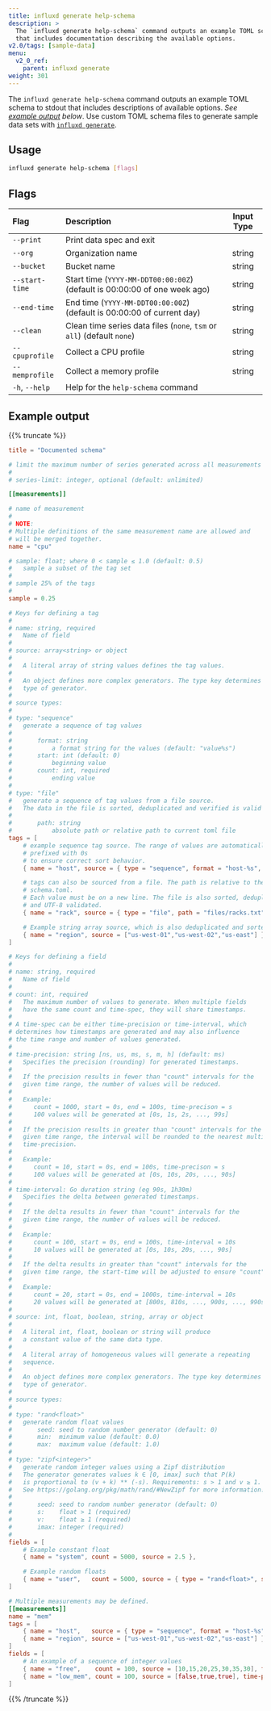 ```yaml
---
title: influxd generate help-schema
description: >
  The `influxd generate help-schema` command outputs an example TOML schema to stdout
  that includes documentation describing the available options.
v2.0/tags: [sample-data]
menu:
  v2_0_ref:
    parent: influxd generate
weight: 301
---
```


The `influxd generate help-schema` command outputs an example TOML schema to stdout that includes
descriptions of available options. _See [example output](#example-output) below_.
Use custom TOML schema files to generate sample data sets with
[`influxd generate`](/v2.0/reference/cli/influxd/generate).

## Usage
```sh
influxd generate help-schema [flags]
```

## Flags
| Flag           | Description                                                               | Input Type |
|:----           |:-----------                                                               |:----------:|
| `--print`      | Print data spec and exit                                                  |            |
| `--org`        | Organization name                                                         | string     |
| `--bucket`     | Bucket name                                                               | string     |
| `--start-time` | Start time (`YYYY-MM-DDT00:00:00Z`) (default is 00:00:00 of one week ago) | string     |
| `--end-time`   | End time (`YYYY-MM-DDT00:00:00Z`) (default is 00:00:00 of current day)    | string     |
| `--clean`      | Clean time series data files (`none`, `tsm` or `all`) (default `none`)    | string     |
| `--cpuprofile` | Collect a CPU profile                                                     | string     |
| `--memprofile` | Collect a memory profile                                                  | string     |
| `-h`, `--help` | Help for the `help-schema` command                                        |            |

## Example output
{{% truncate %}}
```toml
title = "Documented schema"

# limit the maximum number of series generated across all measurements
#
# series-limit: integer, optional (default: unlimited)

[[measurements]]

# name of measurement
#
# NOTE:
# Multiple definitions of the same measurement name are allowed and
# will be merged together.
name = "cpu"

# sample: float; where 0 < sample ≤ 1.0 (default: 0.5)
#   sample a subset of the tag set
#
# sample 25% of the tags
#
sample = 0.25

# Keys for defining a tag
#
# name: string, required
#   Name of field
#
# source: array<string> or object
#
#   A literal array of string values defines the tag values.
#
#   An object defines more complex generators. The type key determines the
#   type of generator.
#
# source types:
#
# type: "sequence"
#   generate a sequence of tag values
#
#       format: string
#           a format string for the values (default: "value%s")
#       start: int (default: 0)
#           beginning value
#       count: int, required
#           ending value
#
# type: "file"
#   generate a sequence of tag values from a file source.
#   The data in the file is sorted, deduplicated and verified is valid UTF-8
#
#       path: string
#           absolute path or relative path to current toml file
tags = [
    # example sequence tag source. The range of values are automatically
    # prefixed with 0s
    # to ensure correct sort behavior.
    { name = "host", source = { type = "sequence", format = "host-%s", start = 0, count = 5 } },

    # tags can also be sourced from a file. The path is relative to the
    # schema.toml.
    # Each value must be on a new line. The file is also sorted, deduplicated
    # and UTF-8 validated.
    { name = "rack", source = { type = "file", path = "files/racks.txt" } },

    # Example string array source, which is also deduplicated and sorted
    { name = "region", source = ["us-west-01","us-west-02","us-east"] },
]

# Keys for defining a field
#
# name: string, required
#   Name of field
#
# count: int, required
#   The maximum number of values to generate. When multiple fields
#   have the same count and time-spec, they will share timestamps.
#
# A time-spec can be either time-precision or time-interval, which
# determines how timestamps are generated and may also influence
# the time range and number of values generated.
#
# time-precision: string [ns, us, ms, s, m, h] (default: ms)
#   Specifies the precision (rounding) for generated timestamps.
#
#   If the precision results in fewer than "count" intervals for the
#   given time range, the number of values will be reduced.
#
#   Example:
#      count = 1000, start = 0s, end = 100s, time-precison = s
#      100 values will be generated at [0s, 1s, 2s, ..., 99s]
#
#   If the precision results in greater than "count" intervals for the
#   given time range, the interval will be rounded to the nearest multiple of
#   time-precision.
#
#   Example:
#      count = 10, start = 0s, end = 100s, time-precison = s
#      100 values will be generated at [0s, 10s, 20s, ..., 90s]
#
# time-interval: Go duration string (eg 90s, 1h30m)
#   Specifies the delta between generated timestamps.
#
#   If the delta results in fewer than "count" intervals for the
#   given time range, the number of values will be reduced.
#
#   Example:
#      count = 100, start = 0s, end = 100s, time-interval = 10s
#      10 values will be generated at [0s, 10s, 20s, ..., 90s]
#
#   If the delta results in greater than "count" intervals for the
#   given time range, the start-time will be adjusted to ensure "count" values.
#
#   Example:
#      count = 20, start = 0s, end = 1000s, time-interval = 10s
#      20 values will be generated at [800s, 810s, ..., 900s, ..., 990s]
#
# source: int, float, boolean, string, array or object
#
#   A literal int, float, boolean or string will produce
#   a constant value of the same data type.
#
#   A literal array of homogeneous values will generate a repeating
#   sequence.
#
#   An object defines more complex generators. The type key determines the
#   type of generator.
#
# source types:
#
# type: "rand<float>"
#   generate random float values
#       seed: seed to random number generator (default: 0)
#       min:  minimum value (default: 0.0)
#       max:  maximum value (default: 1.0)
#
# type: "zipf<integer>"
#   generate random integer values using a Zipf distribution
#   The generator generates values k ∈ [0, imax] such that P(k)
#   is proportional to (v + k) ** (-s). Requirements: s > 1 and v ≥ 1.
#   See https://golang.org/pkg/math/rand/#NewZipf for more information.
#
#       seed: seed to random number generator (default: 0)
#       s:    float > 1 (required)
#       v:    float ≥ 1 (required)
#       imax: integer (required)
#
fields = [
    # Example constant float
    { name = "system", count = 5000, source = 2.5 },

    # Example random floats
    { name = "user",   count = 5000, source = { type = "rand<float>", seed = 10, min = 0.0, max = 1.0 } },
]

# Multiple measurements may be defined.
[[measurements]]
name = "mem"
tags = [
    { name = "host",   source = { type = "sequence", format = "host-%s", start = 0, count = 5 } },
    { name = "region", source = ["us-west-01","us-west-02","us-east"] },
]
fields = [
    # An example of a sequence of integer values
    { name = "free",    count = 100, source = [10,15,20,25,30,35,30], time-precision = "ms" },
    { name = "low_mem", count = 100, source = [false,true,true], time-precision = "ms" },
]
```
{{% /truncate %}}
